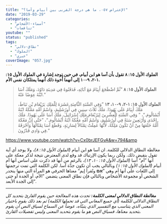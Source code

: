 ```yaml
---
title: "الإعتراض ٠٥٧، ما هي درجة القربى بين أبيام وآسا؟"
date: "2019-03-29"
categories: 
  - "أسماء-الأشخاص"
  - "تناقضات"
youtube: ""
status: "published"
tags: 
  - "نطاق-دلالي"
  - "الملوك"
  - "عبري"
coverImage: "057.jpg"
---
```


**الملوك الأول ١٥: ٨ تقول بأن آسا هو ابن أبيام، في حين توجد إشارة في الملوك الأول ١٥: ١-٢، ٩-١٠ إلى أنهما أُخوة ذلك أنهما يمتلكان نفس الأم.**

> **الملوك الأول ١٥: ٨** ”ثُمَّ اضْطَجَعَ أَبِيَامُ مَعَ آبَائِهِ، فَدَفَنُوهُ فِي مَدِينَةِ دَاوُدَ، وَمَلَكَ آسَا ابْنُهُ عِوَضًا عَنْهُ.“
> 
> **الملوك الأول** **١٥: ١-٢، ٩-١٠، ١٣** ”وَفِي السَّنَةِ الثَّامِنَةِ عَشَرَةَ لِلْمَلِكِ يَرُبْعَامَ بْنِ نَبَاطَ، مَلَكَ أَبِيَامُ عَلَى يَهُوذَا. مَلَكَ ثَلاَثَ سِنِينٍ فِي أُورُشَلِيمَ، وَاسْمُ أُمِّهِ مَعْكَةُ ابْنَةُ أَبْشَالُومَ.“، ” وَفِي السَّنَةِ الْعِشْرِينَ لِيَرُبْعَامَ مَلِكِ إِسْرَائِيلَ، مَلَكَ آسَا عَلَى يَهُوذَا. مَلَكَ إِحْدَى وَأَرْبَعِينَ سَنَةً فِي أُورُشَلِيمَ، وَاسْمُ أُمِّهِ مَعْكَةُ ابْنَةُ أَبْشَالُومَ.“، ”حَتَّى إِنَّ مَعْكَةَ أُمَّهُ خَلَعَهَا مِنْ أَنْ تَكُونَ مَلِكَةً، لأَنَّهَا عَمِلَتْ تِمْثَالاً لِسَارِيَةٍ، وَقَطَعَ آسَا تِمْثَالَهَا وَأَحْرَقَهُ فِي وَادِي قَدْرُونَ.“

https://www.youtube.com/watch?v=Cx0brJEFGvA&w=794&amp

مغالطة النطاق الدلالي للكلمة. ان آسا هو ابن أبيام _(الملوك الأول ١٥: ٨)_، ولا يوجد أي آية تقول بنقيض ذلك. ولكن ربما يكون الإرتباك قد وقع لدى المعترض نتيجة لذكر معكة على أنها ”أم“ آسا _(الملوك الأول ١٥: ١٠، ١٣)_، بالرغم من أنها قد ذكرت على اساس أنها أم أبيام _(الملوك الأول ١٥: ١)_ وبالتالي يجب أن تكون جدَّة آسا. لكن الكلمة التي تمت ترجمتها إلى اللغات على أنها أم وهي ”**אֵם** وتُقرأ إيم“ معناها الحرفي هو المرأة التي منها ينحدر الشخص أو مجموعة الأشخاص وبالتالي فإن نطاق المعنى يتضمن ”الأم، أو الجدة أو حتى إلى الجدة الأبعد“.

* * *

_**مغالطة النطاق الدلالي لمعنى الكلمة:** تحدث هذه المعالجة حين يقوم القارئ بتحديد كل النطاق الدلالي للكلمة (أي جميع المعاني التي قد تحملها الكلمة) ثم بعد ذلك يقوم باختيار المعنى الذي يتناسب مع التفسير الذي يتبنّاه، عوضاً عن السماح لسياق النص أن يقوم بتحديد معناها، فسياق النص هو ما يقوم بتحديد المعنى وليس تفضيلات القارئ._

* * *
